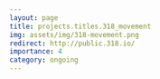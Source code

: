 ```yaml
---
layout: page
title: projects.titles.318_movement
img: assets/img/318-movement.png
redirect: http://public.318.io/
importance: 4
category: ongoing
---
```

